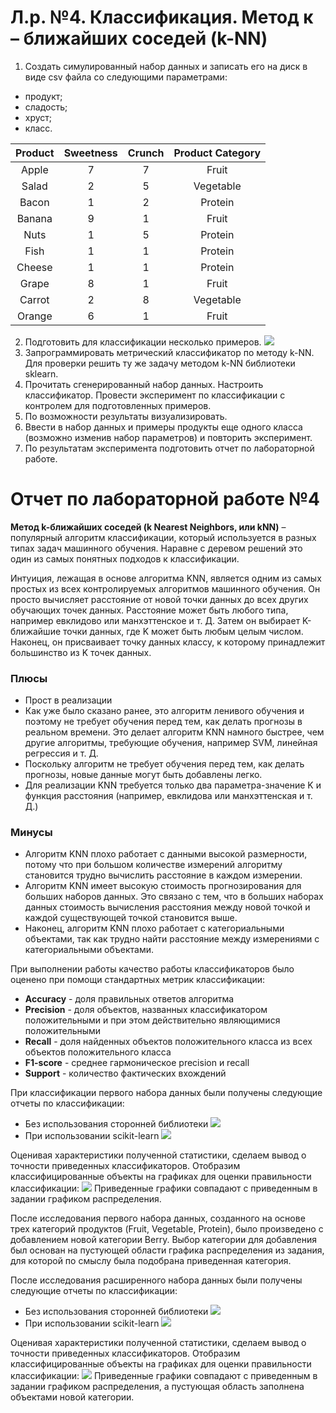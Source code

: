 # Л.р. №4. Классификация. Метод к – ближайших соседей (k-NN)
1. Создать симулированный набор данных и записать его на диск в виде csv файла со следующими параметрами:
- продукт;
- сладость;
- хруст;
- класс.

| Product       | Sweetness       | Crunch        |Product Category|
|:-------------: |:---------------:| :-------------:| :-------------:|
| Apple      | 7 |    7 | Fruit |
| Salad     |2 |  5| Vegetable |
| Bacon | 1 |2 | Protein |
| Banana | 9 | 1 | Fruit |
| Nuts | 1 | 5 | Protein |
| Fish | 1 | 1 | Protein |
| Cheese | 1  | 1 | Protein |
| Grape |8 | 1 | Fruit |
| Carrot | 2 | 8 | Vegetable |
| Orange | 6 | 1 | Fruit |

2. Подготовить для классификации несколько примеров.
![](/img/img.png)
3. Запрограммировать метрический классификатор по методу k-NN. Для проверки решить ту же задачу методом k-NN библиотеки sklearn.
4. Прочитать сгенерированный набор данных. Настроить классификатор. Провести эксперимент по классификации с контролем для подготовленных примеров. 
5. По возможности результаты визуализировать.
6. Ввести в набор данных и примеры продукты еще одного класса (возможно изменив набор параметров) и повторить эксперимент.
7. По результатам эксперимента подготовить отчет по лабораторной работе. 

# Отчет по лабораторной работе №4
**Метод k-ближайших соседей (k Nearest Neighbors, или kNN)** – популярный алгоритм классификации, который используется 
в разных типах задач машинного обучения. Наравне с деревом решений это один из самых понятных подходов к классификации.

Интуиция, лежащая в основе алгоритма KNN, является одним из самых простых из всех контролируемых алгоритмов машинного обучения. Он просто вычисляет расстояние от новой точки данных до всех других обучающих точек данных. Расстояние может быть любого типа, например евклидово или манхэттенское и т. Д. Затем он выбирает K-ближайшие точки данных, где K может быть любым целым числом. 
Наконец, он присваивает точку данных классу, к которому принадлежит большинство из K точек данных.

### Плюсы
- Прост в реализации
- Как уже было сказано ранее, это алгоритм ленивого обучения и поэтому не требует обучения перед тем, как делать прогнозы в реальном времени. Это делает алгоритм KNN намного быстрее, чем другие алгоритмы, требующие обучения, например SVM, линейная регрессия и т. Д.
- Поскольку алгоритм не требует обучения перед тем, как делать прогнозы, новые данные могут быть добавлены легко.
- Для реализации KNN требуется только два параметра-значение K и функция расстояния (например, евклидова или манхэттенская и т. Д.)
### Минусы
- Алгоритм KNN плохо работает с данными высокой размерности, потому что при большом количестве измерений алгоритму становится трудно вычислить расстояние в каждом измерении.
- Алгоритм KNN имеет высокую стоимость прогнозирования для больших наборов данных. Это связано с тем, что в больших наборах данных стоимость вычисления расстояния между новой точкой и каждой существующей точкой становится выше.
- Наконец, алгоритм KNN плохо работает с категориальными объектами, так как трудно найти расстояние между измерениями с категориальными объектами.

При выполнении работы качество работы классификаторов было оценено при помощи стандартных метрик классификации:
- **Accuracy** - доля правильных ответов алгоритма
- **Precision** - доля объектов, названных классификатором положительными и при этом действительно являющимися положительными
- **Recall** - доля найденных объектов положительного класса из всех объектов положительного класса
- **F1-score** - среднее гармоническое precision и recall
- **Support** - количество фактических вхождений

При классификации первого набора данных были получены следующие отчеты по классификации:
- Без использования сторонней библиотеки
![](/img/img_1.png)
- При использовании scikit-learn
![](/img/img_2.png)

Оценивая характеристики полученной статистики, сделаем вывод о точности приведенных классификаторов.
Отобразим классифицированные объекты на графиках для оценки правильности классификации:
![](/img/img_3.png)
Приведенные графики совпадают с приведенным в задании графиком распределения.

После исследования первого набора данных, созданного на основе трех категорий продуктов (Fruit, Vegetable, Protein),
было произведено с добавлением новой категории Berry. Выбор категории для добавления был основан на пустующей области графика
распределения из задания, для которой по смыслу была подобрана приведенная категория.

После исследования расширенного набора данных были получены следующие отчеты по классификации:
- Без использования сторонней библиотеки
![](/img/img_5.png)
- При использовании scikit-learn
![](/img/img_4.png)

Оценивая характеристики полученной статистики, сделаем вывод о точности приведенных классификаторов.
Отобразим классифицированные объекты на графиках для оценки правильности классификации:
![](/img/img_6.png)
Приведенные графики совпадают с приведенным в задании графиком распределения, а пустующая область заполнена объектами новой категории.